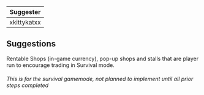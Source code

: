 |  Suggester  |
| :---------: |
| xkittykatxx |

## Suggestions

Rentable Shops (in-game currency), pop-up shops and stalls that are player run to encourage trading in Survival mode.
<h6>This is for the survival gamemode, not planned to implement until all prior steps completed</h6>



